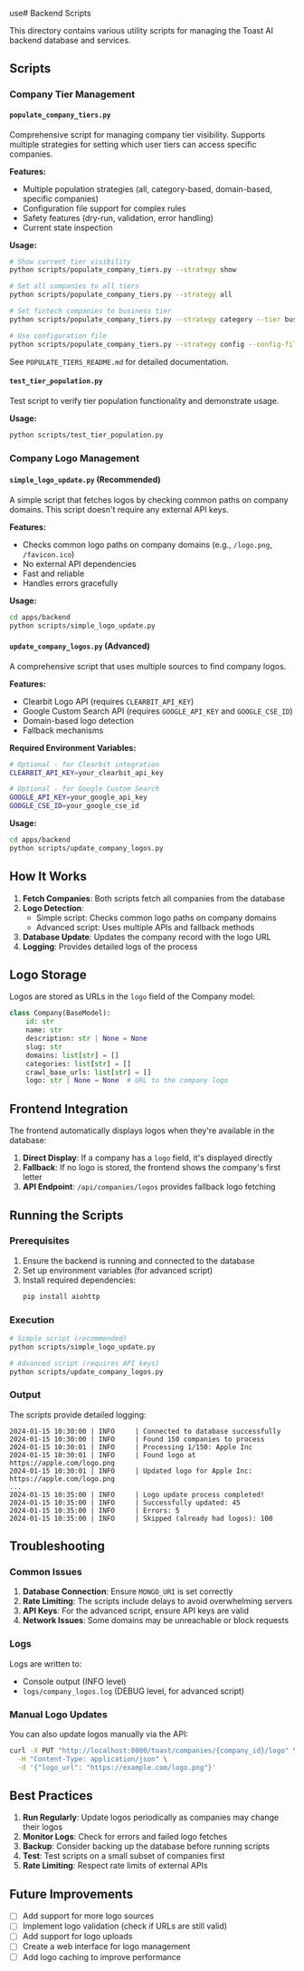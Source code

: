 use# Backend Scripts

This directory contains various utility scripts for managing the Toast AI backend database and services.

## Scripts

### Company Tier Management

#### `populate_company_tiers.py`

Comprehensive script for managing company tier visibility. Supports multiple strategies for setting which user tiers can access specific companies.

**Features:**

- Multiple population strategies (all, category-based, domain-based, specific companies)
- Configuration file support for complex rules
- Safety features (dry-run, validation, error handling)
- Current state inspection

**Usage:**

```bash
# Show current tier visibility
python scripts/populate_company_tiers.py --strategy show

# Set all companies to all tiers
python scripts/populate_company_tiers.py --strategy all

# Set fintech companies to business tier
python scripts/populate_company_tiers.py --strategy category --tier business --categories "fintech,saas"

# Use configuration file
python scripts/populate_company_tiers.py --strategy config --config-file tier_config.json
```

See `POPULATE_TIERS_README.md` for detailed documentation.

#### `test_tier_population.py`

Test script to verify tier population functionality and demonstrate usage.

**Usage:**

```bash
python scripts/test_tier_population.py
```

### Company Logo Management

#### `simple_logo_update.py` (Recommended)

A simple script that fetches logos by checking common paths on company domains. This script doesn't require any external API keys.

**Features:**

- Checks common logo paths on company domains (e.g., `/logo.png`, `/favicon.ico`)
- No external API dependencies
- Fast and reliable
- Handles errors gracefully

**Usage:**

```bash
cd apps/backend
python scripts/simple_logo_update.py
```

#### `update_company_logos.py` (Advanced)

A comprehensive script that uses multiple sources to find company logos.

**Features:**

- Clearbit Logo API (requires `CLEARBIT_API_KEY`)
- Google Custom Search API (requires `GOOGLE_API_KEY` and `GOOGLE_CSE_ID`)
- Domain-based logo detection
- Fallback mechanisms

**Required Environment Variables:**

```bash
# Optional - for Clearbit integration
CLEARBIT_API_KEY=your_clearbit_api_key

# Optional - for Google Custom Search
GOOGLE_API_KEY=your_google_api_key
GOOGLE_CSE_ID=your_google_cse_id
```

**Usage:**

```bash
cd apps/backend
python scripts/update_company_logos.py
```

## How It Works

1. **Fetch Companies**: Both scripts fetch all companies from the database
2. **Logo Detection**:
   - Simple script: Checks common logo paths on company domains
   - Advanced script: Uses multiple APIs and fallback methods
3. **Database Update**: Updates the company record with the logo URL
4. **Logging**: Provides detailed logs of the process

## Logo Storage

Logos are stored as URLs in the `logo` field of the Company model:

```python
class Company(BaseModel):
    id: str
    name: str
    description: str | None = None
    slug: str
    domains: list[str] = []
    categories: list[str] = []
    crawl_base_urls: list[str] = []
    logo: str | None = None  # URL to the company logo
```

## Frontend Integration

The frontend automatically displays logos when they're available in the database:

1. **Direct Display**: If a company has a `logo` field, it's displayed directly
2. **Fallback**: If no logo is stored, the frontend shows the company's first letter
3. **API Endpoint**: `/api/companies/logos` provides fallback logo fetching

## Running the Scripts

### Prerequisites

1. Ensure the backend is running and connected to the database
2. Set up environment variables (for advanced script)
3. Install required dependencies:
   ```bash
   pip install aiohttp
   ```

### Execution

```bash
# Simple script (recommended)
python scripts/simple_logo_update.py

# Advanced script (requires API keys)
python scripts/update_company_logos.py
```

### Output

The scripts provide detailed logging:

```
2024-01-15 10:30:00 | INFO     | Connected to database successfully
2024-01-15 10:30:00 | INFO     | Found 150 companies to process
2024-01-15 10:30:01 | INFO     | Processing 1/150: Apple Inc
2024-01-15 10:30:01 | INFO     | Found logo at https://apple.com/logo.png
2024-01-15 10:30:01 | INFO     | Updated logo for Apple Inc: https://apple.com/logo.png
...
2024-01-15 10:35:00 | INFO     | Logo update process completed!
2024-01-15 10:35:00 | INFO     | Successfully updated: 45
2024-01-15 10:35:00 | INFO     | Errors: 5
2024-01-15 10:35:00 | INFO     | Skipped (already had logos): 100
```

## Troubleshooting

### Common Issues

1. **Database Connection**: Ensure `MONGO_URI` is set correctly
2. **Rate Limiting**: The scripts include delays to avoid overwhelming servers
3. **API Keys**: For the advanced script, ensure API keys are valid
4. **Network Issues**: Some domains may be unreachable or block requests

### Logs

Logs are written to:

- Console output (INFO level)
- `logs/company_logos.log` (DEBUG level, for advanced script)

### Manual Logo Updates

You can also update logos manually via the API:

```bash
curl -X PUT "http://localhost:8000/toast/companies/{company_id}/logo" \
  -H "Content-Type: application/json" \
  -d '{"logo_url": "https://example.com/logo.png"}'
```

## Best Practices

1. **Run Regularly**: Update logos periodically as companies may change their logos
2. **Monitor Logs**: Check for errors and failed logo fetches
3. **Backup**: Consider backing up the database before running scripts
4. **Test**: Test scripts on a small subset of companies first
5. **Rate Limiting**: Respect rate limits of external APIs

## Future Improvements

- [ ] Add support for more logo sources
- [ ] Implement logo validation (check if URLs are still valid)
- [ ] Add support for logo uploads
- [ ] Create a web interface for logo management
- [ ] Add logo caching to improve performance

